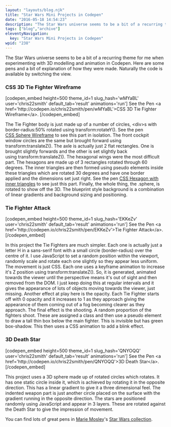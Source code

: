 ```yaml
---
layout: "layouts/blog.njk"
title: "Star Wars Mini Projects in Codepen"
date: "2016-05-18 14:54:23"
description: "The Star Wars universe seems to be a bit of a recurring theme for me when experimenting with 3D modelling and animation in Codepen"
tags: ["blog","archive"]
eleventyNavigation:
  key: "Star Wars Mini Projects in Codepen"
wpid: "238"
---
```

The Star Wars universe seems to be a bit of a recurring theme for me when experimenting with 3D modelling and animation in Codepen. Here are some pens and a bit of explanation of how they were made. Naturally the code is available by switching the view.
<h3>CSS 3D Tie Fighter Wireframe</h3>
[codepen_embed height=500 theme_id=1 slug_hash='wMYaBL' user='chris22smith' default_tab='result' animations='run']
See the Pen &lt;a href='http://codepen.io/chris22smith/pen/wMYaBL'&gt;CSS 3D Tie Fighter Wireframe&lt;/a&gt;.
[/codepen_embed]

The Tie Fighter body is just made up of a number of circles, &lt;div&gt;s with border-radius:50% rotated using transform:rotateY(). See the pen <a href="http://codepen.io/chris22smith/pen/LGeVzz" target="_blank">CSS Sphere Wireframe</a> to see this part in isolation. The front cockpit window circles are the same but brought forward using transform:translateZ(). The axle is actually just 2 flat rectangles. One is brought slightly forwards and the other is set slightly back using transform:translateZ(). The hexagonal wings were the most difficult part. The hexagons are made up of 3 rectangles rotated through 60 degrees. The inner triangles are then formed using pseudo elements inside these triangles which are rotated 30 degrees and have one border applied and the dimensions set just right. See the pen <a href="http://codepen.io/chris22smith/pen/EPeYmL" target="_blank">CSS Hexagon with inner triangles</a> to see just this part. Finally, the whole thing, the .sphere, is rotated to show off the 3D. The blueprint style background is a combination of linear gradients and background sizing and positioning.
<h3>Tie Fighter Attack</h3>
[codepen_embed height=500 theme_id=1 slug_hash='EKKeZv' user='chris22smith' default_tab='result' animations='run']
See the Pen &lt;a href='http://codepen.io/chris22smith/pen/EKKeZv'&gt;Tie Fighter Attack&lt;/a&gt;.
[/codepen_embed]

In this project the Tie Fighters are much simpler. Each one is actually just a letter H in a sans-serif font with a small circle (border-radius) over the centre of it. I use JavaScript to set a random position within the viewport, randomly scale and rotate each one slightly so they appear less uniform. The movement is just CSS. Each one uses a keyframe animation to increase it's Z position using transform:translateZ(). So, it is generated, animated towards the viewer until the perspective means it's out of sight and then removed from the DOM. I just keep doing this at regular intervals and it gives the appearance of lots of objects moving towards the viewer, just missing. Another effect at play here is the opacity. Each Tie Fighter starts off with 0 opacity and it increases to 1 as they approach giving the appearance of them coming out of a fog becoming clearer as they approach. The final effect is the shooting. A random proportion of the fighters shoot. These are assigned a class and then use a pseudo element to draw a tall thin box below the main fighter. This is invisible but has green box-shadow. This then uses a CSS animation to add a blink effect.
<h3>3D Death Star</h3>
[codepen_embed height=500 theme_id=1 slug_hash='QNYOQQ' user='chris22smith' default_tab='result' animations='run']
See the Pen &lt;a href='http://codepen.io/chris22smith/pen/QNYOQQ'&gt;3D Death Star&lt;/a&gt;.
[/codepen_embed]

This project uses a 3D sphere made up of rotated circles which rotates. It has one static circle inside it, which is achieved by rotating it in the opposite direction. This has a linear gradient to give it a three dimensional feel. The indented weapon part is just another circle placed on the surface with the gradient running in the opposite direction. The stars are positioned randomly using JavaScript and appear in 3 layers. These are rotated against the Death Star to give the impression of movement.

You can find lots of great pens in <a href="http://codepen.io/mariemosley/">Marie Mosley</a>'s <a href="http://codepen.io/collection/nbGZVv/" target="_blank">Star Wars collection</a>.

&nbsp;